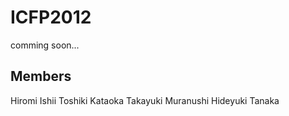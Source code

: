 ICFP2012
========

comming soon...


Members
-------
Hiromi Ishii
Toshiki Kataoka
Takayuki Muranushi
Hideyuki Tanaka

